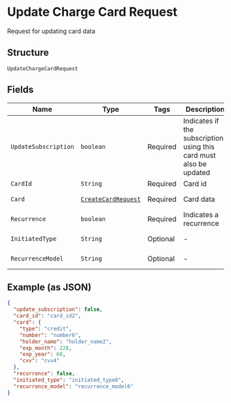 
# Update Charge Card Request

Request for updating card data

## Structure

`UpdateChargeCardRequest`

## Fields

| Name | Type | Tags | Description | Getter | Setter |
|  --- | --- | --- | --- | --- | --- |
| `UpdateSubscription` | `boolean` | Required | Indicates if the subscriptions using this card must also be updated | boolean getUpdateSubscription() | setUpdateSubscription(boolean updateSubscription) |
| `CardId` | `String` | Required | Card id | String getCardId() | setCardId(String cardId) |
| `Card` | [`CreateCardRequest`](../../doc/models/create-card-request.md) | Required | Card data | CreateCardRequest getCard() | setCard(CreateCardRequest card) |
| `Recurrence` | `boolean` | Required | Indicates a recurrence | boolean getRecurrence() | setRecurrence(boolean recurrence) |
| `InitiatedType` | `String` | Optional | - | String getInitiatedType() | setInitiatedType(String initiatedType) |
| `RecurrenceModel` | `String` | Optional | - | String getRecurrenceModel() | setRecurrenceModel(String recurrenceModel) |

## Example (as JSON)

```json
{
  "update_subscription": false,
  "card_id": "card_id2",
  "card": {
    "type": "credit",
    "number": "number6",
    "holder_name": "holder_name2",
    "exp_month": 228,
    "exp_year": 68,
    "cvv": "cvv4"
  },
  "recurrence": false,
  "initiated_type": "initiated_type8",
  "recurrence_model": "recurrence_model6"
}
```

